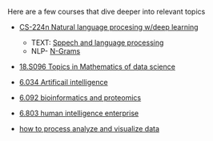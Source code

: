 Here are a few courses that dive deeper into relevant topics

- [CS-224n Natural language procesing w/deep learning](http://web.stanford.edu/class/cs224n/)
  - TEXT: [Sppech and language processing](https://web.stanford.edu/~jurafsky/slp3/ed3book.pdf)
  - NLP- [N-Grams](https://lagunita.stanford.edu/c4x/Engineering/CS-224N/asset/slp4.pdf)
  
- [18.S096 Topics in Mathematics of data science](https://ocw.mit.edu/courses/mathematics/18-s096-topics-in-mathematics-of-data-science-fall-2015/)

- [6.034 Artificail intelligence](https://ocw.mit.edu/courses/electrical-engineering-and-computer-science/6-034-artificial-intelligence-fall-2010/)

- [6.092 bioinformatics and proteomics](https://ocw.mit.edu/courses/electrical-engineering-and-computer-science/6-092-bioinformatics-and-proteomics-january-iap-2005/)

- [6.803 human intelligence enterprise](https://ocw.mit.edu/courses/electrical-engineering-and-computer-science/6-803-the-human-intelligence-enterprise-spring-2006/)

- [how to process analyze and visualize data](https://ocw.mit.edu/resources/res-6-009-how-to-process-analyze-and-visualize-data-january-iap-2012/)
